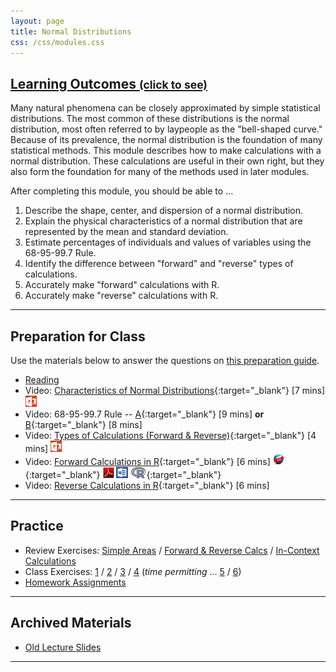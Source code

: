 ```yaml
---
layout: page
title: Normal Distributions
css: /css/modules.css
---
```


<div class="panel-group-ILOs">
  <div class="panel panel-default">
    <div class="panel-heading">
      <h2 class="panel-title">
        <a data-toggle="collapse" href="#ILOs">Learning Outcomes <small>(click to see)</small></a>
      </h2>
    </div>
    <div id="ILOs" class="panel-collapse collapse">
      <div class="panel-body">
Many natural phenomena can be closely approximated by simple statistical distributions.  The most common of these distributions is the normal distribution, most often referred to by laypeople as the "bell-shaped curve."  Because of its prevalence, the normal distribution is the foundation of many statistical methods.  This module describes how to make calculations with a normal distribution.  These calculations are useful in their own right, but they also form the foundation for many of the methods used in later modules.

<p>After completing this module, you should be able to ...</p>

<ol>
  <li>Describe the shape, center, and dispersion of a normal distribution.</li>
  <li>Explain the physical characteristics of a normal distribution that are represented by the mean and standard deviation.</li>
  <li>Estimate percentages of individuals and values of variables using the 68-95-99.7 Rule.</li>
  <li>Identify the difference between "forward" and "reverse" types of calculations.</li>
  <li>Accurately make "forward" calculations with R.</li>
  <li>Accurately make "reverse" calculations with R.</li>
</ol>
      </div>
    </div>
  </div>
</div>

----

## Preparation for Class

Use the materials below to answer the questions on [this preparation guide](NormalDist_Prep).

* [Reading](../book/8_IntroStats.pdf)
* Video: [Characteristics of Normal Distributions](https://vimeo.com/user45324800/normcharacteristics){:target="_blank"} [7 mins]  [![PowerPoint](../img/ppt.png)](NormalDist_PPT.pptx)
* Video: 68-95-99.7 Rule -- [A](https://www.youtube.com/v/PJPXFOK8F8E?version=3&autoplay=1){:target="_blank"} [9 mins] **or** [B](https://www.youtube.com/v/cgxPcdPbujI?version=3&autoplay=1){:target="_blank"} [8 mins]
* Video: [Types of Calculations (Forward & Reverse)](https://vimeo.com/user45324800/normcalctypes){:target="_blank"} [4 mins]  [![PowerPoint](../img/ppt.png)](NormalDist_PPT2.pptx)
* Video: [Forward Calculations in R](https://vimeo.com/user45324800/normdist-forward){:target="_blank"} [6 mins] [![Web](../img/web.png)](NormalDist_RHO.html){:target="_blank"}  [![PDF](../img/pdf.png)](NormalDist_RHO.pdf) [![MSWord](../img/word.png)](NormalDist_RHO.docx)  [![R](../img/Rlogo.png)](NormalDist_RHO.R){:target="_blank"}
* Video: [Reverse Calculations in R](https://vimeo.com/user45324800/normdist-reverse){:target="_blank"} [6 mins]

----

## Practice

* Review Exercises: [Simple Areas](NormalDist_RevEx_Simple) / [Forward & Reverse Calcs](NormalDist_RevEx_Calc1) / [In-Context Calculations](NormalDist_RevEx_Calc2)
* Class Exercises: [1](NormalDist_CE1) / [2](NormalDist_CE2) / [3](NormalDist_CE3) / [4](NormalDist_CE4) (*time permitting* ... [5](NormalDist_CE5) / [6](NormalDist_CE6))
* [Homework Assignments](NormalDist_HW)

----

## Archived Materials

* [Old Lecture Slides](NormalDist_PPT_old.pptx)

----
